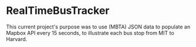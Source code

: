 # RealTimeBusTracker
This current project's purpose was to use (MBTA) JSON data to populate an Mapbox API every 15 seconds, to illustrate each bus stop from MIT to Harvard.
